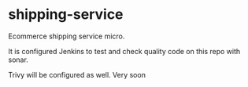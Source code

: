 # shipping-service

Ecommerce shipping service micro.

It is configured Jenkins to test and check quality code on this repo with sonar.

Trivy will be configured as well. Very soon
